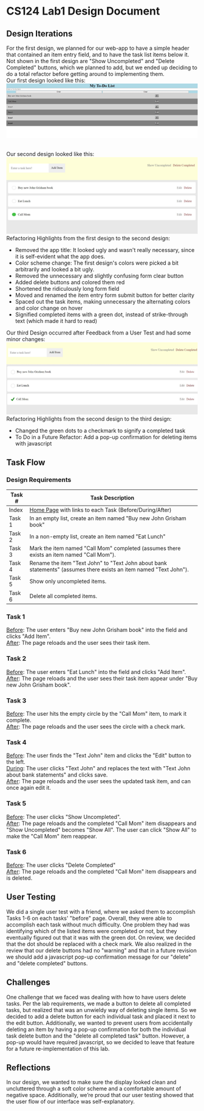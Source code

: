 # CS124 Lab1 Design Document

## Design Iterations
For the first design, we planned for our web-app to have a simple header 
that contained an item entry field, and to have the task list items below it. 
Not shown in the first design are "Show Uncompleted" and "Delete Completed" buttons,
which we planned to add, but we ended up deciding to do a total refactor before getting
around to implementing them.
<br/>Our first design looked like this: 
![First Task List Design](/screenshots/First-Design.JPG)

<br/>Our second design looked like this:
![Second Task List Design](/screenshots/Second-Design.JPG)
<br/>Refactoring Highlights from the first design to the second design:
* Removed the app title: It looked ugly and wasn't really necessary, since it is self-evident what the app does.
* Color scheme change: The first design's colors were picked a bit arbitrarily and looked a bit ugly.
* Removed the unnecessary and slightly confusing form clear button
* Added delete buttons and colored them red
* Shortened the ridiculously long form field
* Moved and renamed the item entry form submit button for better clarity
* Spaced out the task items, making unnecessary the alternating colors and color change on hover
* Signified completed items with a green dot, instead of strike-through text (which made it hard to read)

Our third Design occurred after Feedback from a User Test and had some minor changes:
![Third Task List Design](/screenshots/Third-Design.JPG)
<br/>Refactoring Highlights from the second design to the third design:
* Changed the green dots to a checkmark to signify a completed task
* To Do in a Future Refactor: Add a pop-up confirmation for deleting items with javascript

## Task Flow
### Design Requirements
Task # | Task Description
------ | ----------------
Index  | [Home Page](https://mcgarvs.github.io/cs124/) with links to each Task (Before/During/After)
Task 1 | In an empty list, create an item named "Buy new John Grisham book"
Task 2 | In a non-empty list, create an item named "Eat Lunch"
Task 3 | Mark the item named "Call Mom" completed (assumes there exists an item named "Call Mom").
Task 4 | Rename the item "Text John" to "Text John about bank statements" (assumes there exists an item named "Text John").
Task 5 | Show only uncompleted items.
Task 6 | Delete all completed items.
### Task 1
[Before](https://mcgarvs.github.io/cs124/Tasks/task_1_before.html): 
The user enters "Buy new John Grisham book" into the field and clicks "Add Item".
<br/>[After](https://mcgarvs.github.io/cs124/Tasks/task_1_after.html): 
The page reloads and the user sees their task item.
### Task 2
[Before](https://mcgarvs.github.io/cs124/Tasks/task_2_before.html): 
The user enters "Eat Lunch" into the field and clicks "Add Item".
<br/>[After](https://mcgarvs.github.io/cs124/Tasks/task_2_after.html): 
The page reloads and the user sees their task item appear under "Buy new John Grisham book".
### Task 3
[Before](https://mcgarvs.github.io/cs124/Tasks/task_3_before.html): 
The user hits the empty circle by the "Call Mom" item, to mark it complete.
<br/>[After](https://mcgarvs.github.io/cs124/Tasks/task_3_after.html): 
The page reloads and the user sees the circle with a check mark.
### Task 4
[Before](https://mcgarvs.github.io/cs124/Tasks/task_4_before.html): 
The user finds the "Text John" item and clicks the "Edit" button to the left.
<br/>[During](https://mcgarvs.github.io/cs124/Tasks/task_4_during.html): 
The user clicks "Text John" and replaces the text with "Text John about bank statements" and clicks save.
<br/>[After](https://mcgarvs.github.io/cs124/Tasks/task_4_after.html): 
The page reloads and the user sees the updated task item, and can once again edit it.
### Task 5
[Before](https://mcgarvs.github.io/cs124/Tasks/task_5_before.html): 
The user clicks "Show Uncompleted".
<br/>[After](https://mcgarvs.github.io/cs124/Tasks/task_5_after.html): 
The page reloads and the completed "Call Mom" item disappears and "Show Uncompleted" becomes "Show All". 
The user can click "Show All" to make the "Call Mom" item reappear.
### Task 6
[Before](https://mcgarvs.github.io/cs124/Tasks/task_6_before.html): 
The user clicks "Delete Completed"
<br/>[After](https://mcgarvs.github.io/cs124/Tasks/task_6_after.html): 
The page reloads and the completed "Call Mom" item disappears and is deleted.
## User Testing
We did a single user test with a friend, where we asked them to accomplish Tasks 1-6 
on each tasks' "before" page. 
Overall, they were able to accomplish each task without much difficulty. 
One problem they had was identifying
which of the listed items were completed or not, but they eventually figured out that it was with the green dot. 
On review, we decided that the dot should be replaced with a check mark. 
We also realized in the review that our delete buttons had no "warning" and that in a future revision
we should add a javascript pop-up confirmation message for our "delete" and "delete completed" buttons.
## Challenges
One challenge that we faced was dealing with how to have users
delete tasks. Per the lab requirements, we made a button to
delete all completed tasks, but realized that was an unwieldy 
way of deleting single items. So we decided to add a delete button 
for each individual task and placed it next to the edit button. 
Additionally, we wanted to prevent users from accidentally
deleting an item by having a pop-up confirmation for both the 
individual task delete button and the "delete all completed 
task" button. However, a pop-up would have required javascript, 
so we decided to leave that feature for a future re-implementation 
of this lab.

## Reflections
In our design, we wanted to make sure the display looked clean and 
uncluttered through a soft color scheme and a comfortable amount of 
negative space. Additionally, we’re proud that our user testing showed 
that the user flow of our interface was self-explanatory.